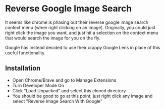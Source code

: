 # Reverse Google Image Search

It seems like chrome is phasing out their reverse google image search context menu (when right clicking on an image). Originally, you could just right click the image you want, and just hit a selection on the context menu that would search the image for you on the fly.

Google has instead decided to use their crappy Google Lens in place of this useful functionality. 

## Installation

- Open Chrome/Brave and go to Manage Extensions
- Turn Developer Mode On
- Click "Load Unpacked" and select this cloned directory
- You should be good to go at this point; just right click any image and select "Reverse Image Search With Google"
